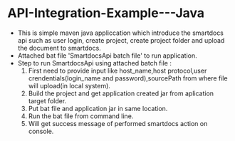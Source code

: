 # API-Integration-Example---Java

 - This is simple maven java appliccation which introduce the smartdocs api such as user login, create project, create project
 folder and upload the document to smartdocs.
 - Attached bat file 'SmartdocsApi batch file' to run application.
 - Step to run SmartdocsApi using attached batch file :
     1. First need to provide input like host_name,host protocol,user crendentials(login_name and password),sourcePath from where   file will upload(in local system).
     2. Build the project and get application created jar from aplication target folder.
     3. Put bat file and application jar in same location.
     4. Run the bat file from command line.
     5. Will get success message of performed smartdocs action on console.

